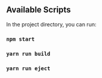 ## Available Scripts

In the project directory, you can run:

### `npm start`

### `yarn run build`


### `yarn run eject`
